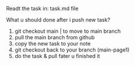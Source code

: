 Readt the task in: task.md file

What u should done after i push new task?

1. git checkout main | to move to main branch
2. pull the main branch from github
3. copy the new task to your note
4. git checkout back to your branch (main-page1)
5. do the task & pull fater u finished it
